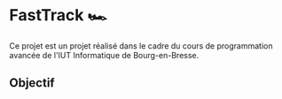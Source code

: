 # FastTrack 🏎️

Ce projet est un projet réalisé dans le cadre du cours de programmation avancée de l'IUT Informatique de Bourg-en-Bresse.

## Objectif
